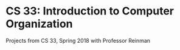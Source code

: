 # CS 33: Introduction to Computer Organization
Projects from CS 33, Spring 2018 with Professor Reinman
